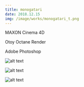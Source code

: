 ```yaml
---
title: monogatari
date: 2018.12.15
img: /image/works/monogatari_t.png
---
```


MAXON Cinema 4D

Otoy Octane Render

Adobe Photoshop



![alt text](https://lh3.google.com/u/0/d/18DoXS10Ny5xVQCMOMSnlProlgXteIqIJ)

![alt text](https://lh3.google.com/u/0/d/1E_dBBNRIILskd212T-Mg0I4bSX_NRMwq)

![alt text](https://lh3.google.com/u/0/d/1Da5_zdY8mebkcsFICGiZiE84Wr6elHza)